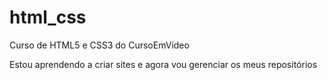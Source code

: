 # html_css
 Curso de HTML5 e CSS3 do CursoEmVideo

Estou aprendendo a criar sites e agora vou gerenciar os meus repositórios